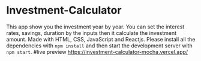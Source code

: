 # Investment-Calculator
This app show you the investment year by year. You can set the interest rates, savings, duration by the inputs then it calculate the investment amount.
Made with HTML, CSS, JavaScript and Reactjs.
Please install all the dependencies with ```npm install``` and then start the development server with ```npm start```.
#live preview 
https://investment-calculator-mocha.vercel.app/
